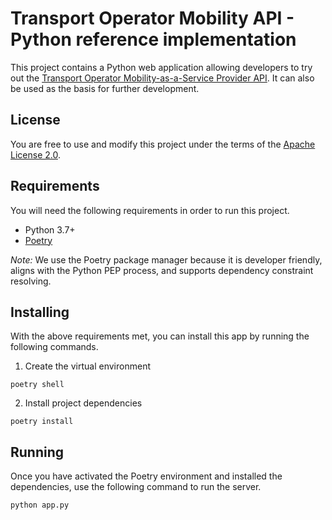 # Transport Operator Mobility API - Python reference implementation
This project contains a Python web application allowing developers to try out the [Transport Operator Mobility-as-a-Service Provider API](https://github.com/TOMP-WG/TOMP-API). It can also be used as the basis for further development.

## License
You are free to use and modify this project under the terms of the [Apache License 2.0](https://tldrlegal.com/license/apache-license-2.0-(apache-2.0)).

## Requirements
You will need the following requirements in order to run this project.

- Python 3.7+
- [Poetry](https://python-poetry.org/)

*Note:* We use the Poetry package manager because it is developer friendly, aligns with the Python PEP process, and supports dependency constraint resolving.

## Installing
With the above requirements met, you can install this app by running the following commands.

1. Create the virtual environment
```
poetry shell
```

2. Install project dependencies
```
poetry install
```

## Running
Once you have activated the Poetry environment and installed the dependencies, use the following command to run the server.

```
python app.py
```